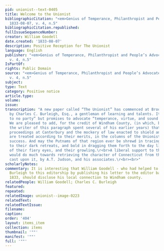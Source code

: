 ```yaml
---
pid: unionist--text-0405
title: Welcome to the Unionist
bibliographicCitation: "<em>Genius of Temperance, Philanthropist and People’s Advocate</em>
  1833-08-07, v. 4, n.5"
bibliographicCitation.republished: 
fullIssueSequenceNumber: 
creator: William Goodell
date.created: '1833-08-07'
description: Positive Reception for The Unionist
language: English
publisher: "<em>Genius of Temperance, Philanthropist and People’s Advocate</em> 1833-08-07,
  v. 4, n.5"
IsPartOf: 
rights: Public Domain
source: "<em>Genius of Temperance, Philanthropist and People’s Advocate</em> 1833-08-07,
  v. 4, n.5"
subject: 
type: Text
category: Positive notice
article.type: 
volume: 
issue: 
transcription: "A new paper called “The Unionist” has commenced at Brooklyn. Con.
  by Charles C. Burleigh, Esq., a gentleman of learning and talents. It is “pledged
  to no party” but promises to advocate “temperance, virtue, and sound morality.”
  We are pleased to add, for the credit of Windham County, (in which, by the bye,
  the writer of this paragraph spent several of his earlier years) that the disgraceful
  proceedings at Canterbury and the mockery of law enacted to shield and sustain them,
  are treated according to their merits, in the columns of the Unionist. We wish it
  success. And may the Putnams of that region ever be shrewd in tracing public pests
  to their dark retreats, and bold in dragging them forth to the day light, regardless
  of their fiery eyes, and their growling.\r<br>A liberal support to the Unionist
  would do much towards retrieving the character of Connecticut from the disgrace
  cast upon it, by A.T. Judson, and his associates.\r<br><br>"
scholarlyNotes: 
commentary: It is interesting that William Goodell - who had helped to launch Charles
  Burleigh to this editorship by publishing his letter to the editor back in May of
  1833, should disclose his local connection to Windham county.
relatedPeople: William Goodell; Charles C. Burleigh
featured: 
repeated: 
relatedImage: unionist--image-0223
relatedText: 
relatedTextIssue: 
filename: 
caption: 
order: '404'
layout: items_item
collection: items
thumbnail: '""'
manifest: '""'
full: '""'
---
```

